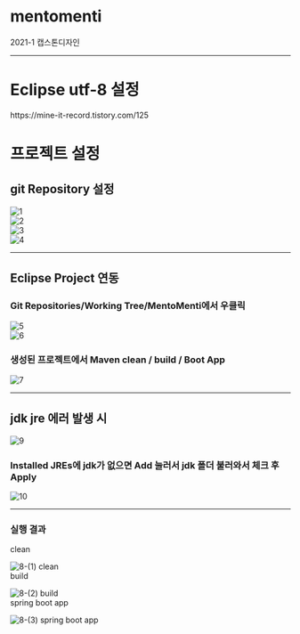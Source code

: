 # mentomenti
2021-1 캡스톤디자인
<hr>
<h1>Eclipse utf-8 설정</h1>
https://mine-it-record.tistory.com/125

<h1>프로젝트 설정</h1>

<h2> git Repository 설정 </h2>

![1](https://user-images.githubusercontent.com/76891875/112756500-6d2dbf80-9020-11eb-8ad4-2138f4f8521b.PNG) <br>
![2](https://user-images.githubusercontent.com/76891875/112756511-80d92600-9020-11eb-9230-20f002c647ad.PNG) <br>
![3](https://user-images.githubusercontent.com/76891875/112756515-85054380-9020-11eb-9ac9-2c4a51cc217c.PNG) <br>
![4](https://user-images.githubusercontent.com/76891875/112756523-93535f80-9020-11eb-9604-f4ffa4108c0e.PNG) <br>

<hr>
<h2> Eclipse Project 연동 </h2>
<h3> Git Repositories/Working Tree/MentoMenti에서 우클릭</h3>

![5](https://user-images.githubusercontent.com/76891875/112756538-a403d580-9020-11eb-9a62-f2bb5176661f.png) <br>
![6](https://user-images.githubusercontent.com/76891875/112756541-a6662f80-9020-11eb-95dd-82a7cbddcf38.PNG) <br>
<h3> 생성된 프로젝트에서 Maven clean / build / Boot App  </h3>

![7](https://user-images.githubusercontent.com/76891875/112756543-a7975c80-9020-11eb-8262-c640238a7bad.png) <br>

<hr>
<h2> jdk jre 에러 발생 시 </h3>

![9](https://user-images.githubusercontent.com/76891875/112756944-6738de00-9022-11eb-91ef-1e49cfa0c81b.png) <br>
<h3> Installed JREs에 jdk가 없으면 Add 눌러서 jdk 폴더 불러와서 체크 후 Apply </h3>

![10](https://user-images.githubusercontent.com/76891875/112756951-7324a000-9022-11eb-9809-24718f4106e2.PNG) <br>



<hr>
<h3> 실행 결과 </h3>
clean <br>

![8-(1) clean](https://user-images.githubusercontent.com/76891875/112756558-bb42c300-9020-11eb-8559-7fc968b82dd9.PNG) <br>
build <br>

![8-(2) build](https://user-images.githubusercontent.com/76891875/112756560-c0077700-9020-11eb-9fee-368cad632b6f.PNG) <br>
spring boot app <br>

![8-(3) spring boot app](https://user-images.githubusercontent.com/76891875/112756564-c564c180-9020-11eb-8cf4-fce4cb52cab6.PNG) <br>
 






